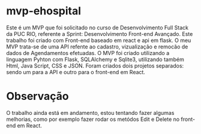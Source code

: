 # mvp-ehospital
Este é um MVP que foi solicitado no curso de Desenvolvimento Full Stack da PUC RIO, referente a Sprint: Desenvolvimento Front-end Avançado.
Este trabalho foi criado com Front-end baseado em react e api em flask. O meu MVP trata-se de uma API refente ao cadastro, vizualização 
e remocão de dados de Agendamentos efetuadas. O MVP foi criado utilizando a linguagem Pyhton com Flask, SQLAlchemy e Sqlite3, 
utilizando também Html, Java Script, CSS e JSON. 
Foram criados dois projetos separados: sendo um para a API e outro para o front-end em React.

# Observação
O trabalho ainda está em andamento, estou tentando fazer algumas melhorias, como por exemplo fazer rodar os metódos Edit e Delete no front-end em React.
